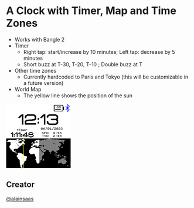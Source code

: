 # A Clock with Timer, Map and Time Zones

- Works with Bangle 2
- Timer
  - Right tap: start/increase by 10 minutes; Left tap: decrease by 5 minutes
  - Short buzz at T-30, T-20, T-10 ; Double buzz at T
- Other time zones
  - Currently hardcoded to Paris and Tokyo (this will be customizable in a future version)
- World Map
  - The yellow line shows the position of the sun

![](screenshot.png)

## Creator

[@alainsaas](https://github.com/alainsaas)
